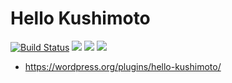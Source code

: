 # Hello Kushimoto

[![Build Status](https://travis-ci.org/torounit/hello-kushimoto.svg)](https://travis-ci.org/torounit/hello-kushimoto)
[![](https://img.shields.io/wordpress/plugin/dt/hello-kushimoto.svg)](https://wordpress.org/plugins/hello-kushimoto/)
[![](https://img.shields.io/wordpress/v/hello-kushimoto.svg)](https://wordpress.org/plugins/hello-kushimoto/)
[![](https://img.shields.io/wordpress/plugin/r/hello-kushimoto.svg)](https://wordpress.org/plugins/hello-kushimoto/)

* https://wordpress.org/plugins/hello-kushimoto/
